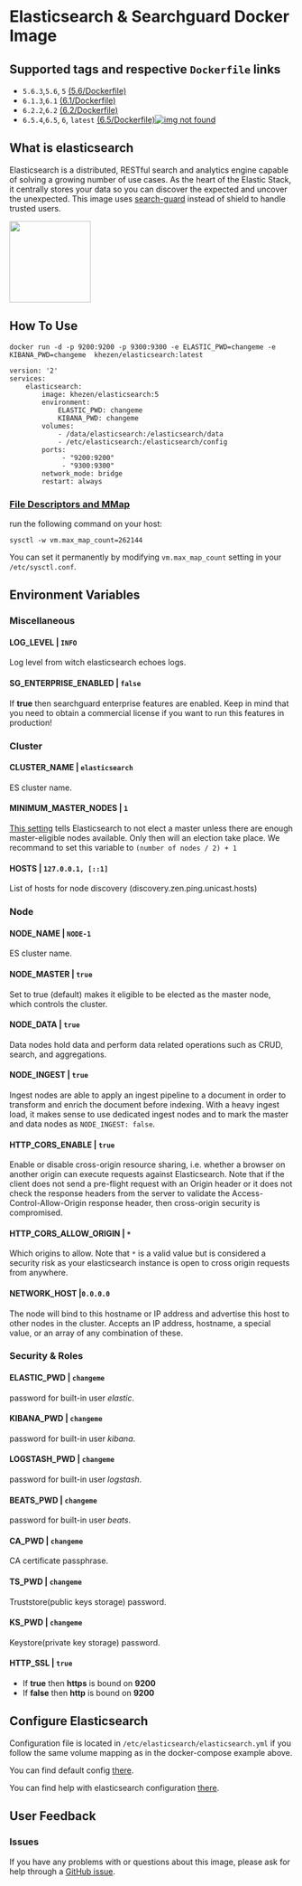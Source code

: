 # Elasticsearch & Searchguard Docker Image

## Supported tags and respective `Dockerfile` links

* `5.6.3`,`5.6`, `5` [(5.6/Dockerfile)](https://github.com/Khezen/docker-elasticsearch/blob/5.6/Dockerfile)
* `6.1.3`,`6.1` [(6.1/Dockerfile)](https://github.com/Khezen/docker-elasticsearch/blob/6.1/Dockerfile)
* `6.2.2`,`6.2` [(6.2/Dockerfile)](https://github.com/Khezen/docker-elasticsearch/blob/6.2/Dockerfile)
* `6.5.4`,`6.5`, `6`, `latest` [(6.5/Dockerfile)](https://github.com/Khezen/docker-elasticsearch/blob/6.5/Dockerfile)[![img not found](https://images.microbadger.com/badges/image/khezen/elasticsearch.svg)](https://hub.docker.com/r/khezen/elasticsearch/)

## What is elasticsearch

Elasticsearch is a distributed, RESTful search and analytics engine capable of solving a growing number of use cases. As the heart of the Elastic Stack, it centrally stores your data so you can discover the expected and uncover the unexpected.
This image uses [search-guard](https://github.com/floragunncom/search-guard) instead of shield to handle trusted users.

[<img src="https://static-www.elastic.co/fr/assets/blt9a26f88bfbd20eb5/icon-elasticsearch-bb.svg?q=802" width="144" height="144">](https://www.elastic.co/fr/products/elasticsearch)

## How To Use

```shell
docker run -d -p 9200:9200 -p 9300:9300 -e ELASTIC_PWD=changeme -e KIBANA_PWD=changeme  khezen/elasticsearch:latest
```

```shell
version: '2'
services:
    elasticsearch:
        image: khezen/elasticsearch:5
        environment:
            ELASTIC_PWD: changeme
            KIBANA_PWD: changeme
        volumes:
            - /data/elasticsearch:/elasticsearch/data
            - /etc/elasticsearch:/elasticsearch/config
        ports:
             - "9200:9200"
             - "9300:9300"
        network_mode: bridge
        restart: always
```

### [File Descriptors and MMap](https://www.elastic.co/guide/en/elasticsearch/guide/current/_file_descriptors_and_mmap.html)

run the following command on your host:

```shell
sysctl -w vm.max_map_count=262144
```

You can set it permanently by modifying `vm.max_map_count` setting in your `/etc/sysctl.conf`.

## Environment Variables

### Miscellaneous

#### LOG_LEVEL | `INFO`

Log level from witch elasticsearch echoes logs.

#### SG_ENTERPRISE_ENABLED | `false`

If **true** then searchguard enterprise features are enabled.
Keep in mind that you need to obtain a commercial license if you want to run this features in production!

### Cluster

#### CLUSTER_NAME | `elasticsearch`

ES cluster name.

#### MINIMUM_MASTER_NODES | `1`

[This setting]((https://www.elastic.co/guide/en/elasticsearch/guide/1.x/_important_configuration_changes.html#_minimum_master_nodes)) tells Elasticsearch to not elect a master unless there are enough master-eligible nodes available. Only then will an election take place.
We recommand to set this variable to `(number of nodes / 2) + 1`

#### HOSTS | `127.0.0.1, [::1]`

List of hosts for node discovery (discovery.zen.ping.unicast.hosts)

### Node

#### NODE_NAME | `NODE-1`

ES cluster name.

#### NODE_MASTER | `true`

Set to true (default) makes it eligible to be elected as the master node, which controls the cluster.

#### NODE_DATA | `true`

Data nodes hold data and perform data related operations such as CRUD, search, and aggregations.

#### NODE_INGEST | `true`

Ingest nodes are able to apply an ingest pipeline to a document in order to transform and enrich the document before indexing. With a heavy ingest load, it makes sense to use dedicated ingest nodes and to mark the master and data nodes as `NODE_INGEST: false`.

#### HTTP_CORS_ENABLE | `true`

Enable or disable cross-origin resource sharing, i.e. whether a browser on another origin can execute requests against Elasticsearch. Note that if the client does not send a pre-flight request with an Origin header or it does not check the response headers from the server to validate the Access-Control-Allow-Origin response header, then cross-origin security is compromised.

#### HTTP_CORS_ALLOW_ORIGIN | `*`

Which origins to allow. Note that `*` is a valid value but is considered a security risk as your elasticsearch instance is open to cross origin requests from anywhere.

#### NETWORK_HOST |`0.0.0.0`

The node will bind to this hostname or IP address and advertise this host to other nodes in the cluster. Accepts an IP address, hostname, a special value, or an array of any combination of these.

### Security & Roles

#### ELASTIC_PWD | `changeme`

password for built-in user *elastic*.

#### KIBANA_PWD | `changeme`

password for built-in user *kibana*.

#### LOGSTASH_PWD | `changeme`

password for built-in user *logstash*.

#### BEATS_PWD | `changeme`

password for built-in user *beats*.

#### CA_PWD | `changeme`

CA certificate passphrase.

#### TS_PWD | `changeme`

Truststore(public keys storage) password.

#### KS_PWD | `changeme`

Keystore(private key storage) password.

#### HTTP_SSL | `true`

* If **true** then **https** is bound on **9200**
* If **false** then **http** is bound on **9200**

## Configure Elasticsearch

Configuration file is located in `/etc/elasticsearch/elasticsearch.yml` if you follow the same volume mapping as in the docker-compose example above.

You can find default config [there](https://github.com/Khezen/docker-elasticsearch/blob/master/config/elasticsearch.yml).

You can find help with elasticsearch configuration [there](https://www.elastic.co/guide/en/elasticsearch/reference/current/settings.html).

## User Feedback

### Issues

If you have any problems with or questions about this image, please ask for help through a [GitHub issue](https://github.com/Khezen/docker-elasticsearch/issues).
